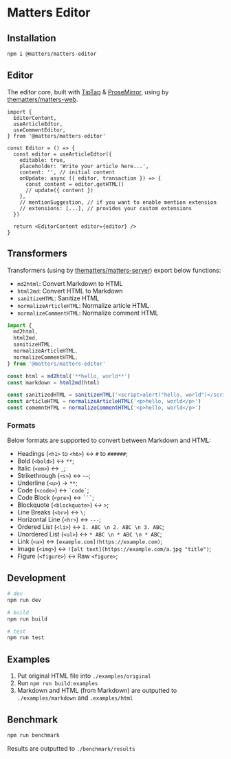 # Matters Editor

## Installation

```bash
npm i @matters/matters-editor
```

## Editor

The editor core, built with [TipTap](https://tiptap.dev) & [ProseMirror](https://prosemirror.net/), using by [thematters/matters-web](https://github.com/thematters/matters-web).

```tsx
import {
  EditorContent,
  useArticleEdtor,
  useCommentEditor,
} from '@matters/matters-editor'

const Editor = () => {
  const editor = useArticleEdtor({
    editable: true,
    placeholder: 'Write your article here...',
    content: '', // initial content
    onUpdate: async ({ editor, transaction }) => {
      const content = editor.getHTML()
      // update({ content })
    },
    // mentionSuggestion, // if you want to enable mention extension
    // extensions: [...], // provides your custom extensions
  })

  return <EditorContent editor={editor} />
}
```

## Transformers

Transformers (using by [thematters/matters-server](https://github.com/thematters/matters-server)) export below functions:

- `md2html`: Convert Markdown to HTML
- `html2md`: Convert HTML to Markdown
- `sanitizeHTML`: Sanitize HTML
- `normalizeArticleHTML`: Normalize article HTML
- `normalizeCommentHTML`: Normalize comment HTML

```ts
import {
  md2html,
  html2md,
  sanitizeHTML,
  normalizeArticleHTML,
  normalizeCommentHTML,
} from '@matters/matters-editor'

const html = md2html('**hello, world**')
const markdown = html2md(html)

const sanitizedHTML = sanitizeHTML('<script>alert("hello, world")</script>')
const articleHTML = normalizeArticleHTML('<p>hello, world</p>')
const comemntHTML = normalizeCommentHTML('<p>hello, world</p>')
```

### Formats

Below formats are supported to convert between Markdown and HTML:

- Headings (`<h1>` to `<h6>`) <-> `#` to `######`;
- Bold (`<bold>`) <-> `**`;
- Italic (`<em>`) <-> `_`;
- Strikethrough (`<s>`) <-> `~~`;
- Underline (`<u>`) -> `**`;
- Code (`<code>`) <-> `` `code` ``;
- Code Block (`<pre>`) <-> ` ``` `;
- Blockquote (`<blockquote>`) <-> `>`;
- Line Breaks (`<br>`) <-> `\`;
- Horizontal Line (`<hr>`) <-> `---`;
- Ordered List (`<li>`) <-> `1. ABC \n 2. ABC \n 3. ABC`;
- Unordered List (`<ul>`) <-> `* ABC \n * ABC \n * ABC`;
- Link (`<a>`) <-> `[example.com](https://example.com)`;
- Image (`<img>`) <-> `![alt text](https://example.com/a.jpg "title")`;
- Figure (`<figure>`) <-> Raw `<figure>`;

## Development

```bash
# dev
npm run dev

# build
npm run build

# test
npm run test
```

## Examples

1. Put original HTML file into `./examples/original`
2. Run `npm run build:examples`
3. Markdown and HTML (from Markdown) are outputted to `./examples/markdown` and `.examples/html`

## Benchmark

```bash
npm run benchmark
```

Results are outputted to `./benchmark/results`
